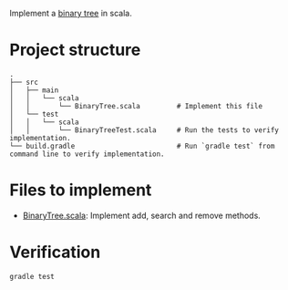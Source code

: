 Implement a [binary tree](https://en.wikipedia.org/wiki/Binary_tree) in scala.

# Project structure

    .
    ├── src
    │   ├── main
    │   │   └── scala
    │   │       └── BinaryTree.scala         # Implement this file
    │   └── test
    │   │   └── scala
    │   │       └── BinaryTreeTest.scala     # Run the tests to verify implementation.
    └── build.gradle                         # Run `gradle test` from command line to verify implementation.

# Files to implement

- [BinaryTree.scala](src/main/java/BinaryTree.scala): Implement add, search and remove methods.

# Verification

```
gradle test
```
